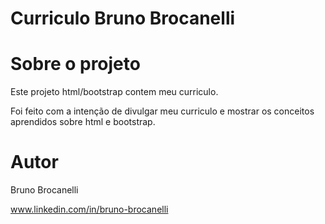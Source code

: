 # Curriculo Bruno Brocanelli

# Sobre o projeto

Este projeto html/bootstrap contem meu curriculo.

Foi feito com a intenção de divulgar meu curriculo e mostrar os conceitos aprendidos sobre html e bootstrap.

# Autor
Bruno Brocanelli

www.linkedin.com/in/bruno-brocanelli
